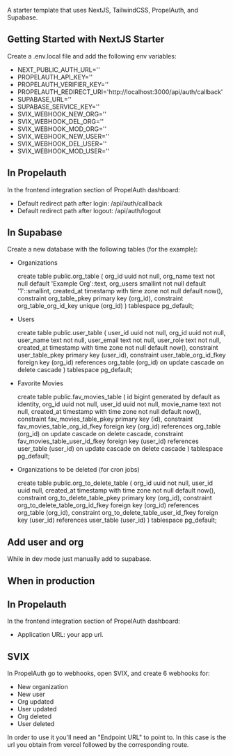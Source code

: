 A starter template that uses NextJS, TailwindCSS, PropelAuth, and Supabase.

## Getting Started with NextJS Starter

Create a .env.local file and add the following env variables:
- NEXT_PUBLIC_AUTH_URL=''
- PROPELAUTH_API_KEY=''
- PROPELAUTH_VERIFIER_KEY=''
- PROPELAUTH_REDIRECT_URI='http://localhost:3000/api/auth/callback'
- SUPABASE_URL=''
- SUPABASE_SERVICE_KEY=''
- SVIX_WEBHOOK_NEW_ORG=''
- SVIX_WEBHOOK_DEL_ORG=''
- SVIX_WEBHOOK_MOD_ORG=''
- SVIX_WEBHOOK_NEW_USER=''
- SVIX_WEBHOOK_DEL_USER=''
- SVIX_WEBHOOK_MOD_USER=''

## In Propelauth

In the frontend integration section of PropelAuth dashboard:
- Default redirect path after login: /api/auth/callback
- Default redirect path after logout: /api/auth/logout

## In Supabase

Create a new database with the following tables (for the example):
- Organizations

    create table
    public.org_table (
        org_id uuid not null,
        org_name text not null default 'Example Org'::text,
        org_users smallint not null default '1'::smallint,
        created_at timestamp with time zone not null default now(),
        constraint org_table_pkey primary key (org_id),
        constraint org_table_org_id_key unique (org_id)
    ) tablespace pg_default;

- Users

    create table
    public.user_table (
        user_id uuid not null,
        org_id uuid not null,
        user_name text not null,
        user_email text not null,
        user_role text not null,
        created_at timestamp with time zone not null default now(),
        constraint user_table_pkey primary key (user_id),
        constraint user_table_org_id_fkey foreign key (org_id) references org_table (org_id) on update cascade on delete cascade
    ) tablespace pg_default;

- Favorite Movies

    create table
    public.fav_movies_table (
        id bigint generated by default as identity,
        org_id uuid not null,
        user_id uuid not null,
        movie_name text not null,
        created_at timestamp with time zone not null default now(),
        constraint fav_movies_table_pkey primary key (id),
        constraint fav_movies_table_org_id_fkey foreign key (org_id) references org_table (org_id) on update cascade on delete cascade,
        constraint fav_movies_table_user_id_fkey foreign key (user_id) references user_table (user_id) on update cascade on delete cascade
    ) tablespace pg_default;

- Organizations to be deleted (for cron jobs)

    create table
    public.org_to_delete_table (
        org_id uuid not null,
        user_id uuid null,
        created_at timestamp with time zone not null default now(),
        constraint org_to_delete_table_pkey primary key (org_id),
        constraint org_to_delete_table_org_id_fkey foreign key (org_id) references org_table (org_id),
        constraint org_to_delete_table_user_id_fkey foreign key (user_id) references user_table (user_id)
    ) tablespace pg_default;

## Add user and org

While in dev mode just manually add to supabase.

## When in production

## In Propelauth

In the frontend integration section of PropelAuth dashboard:
- Application URL: your app url.

## SVIX

In PropelAuth go to webhooks, open SVIX, and create 6 webhooks for:
- New organization
- New user
- Org updated
- User updated
- Org deleted
- User deleted

In order to use it you'll need an "Endpoint URL" to point to. In this case is the url you obtain from vercel followed by the corresponding route.